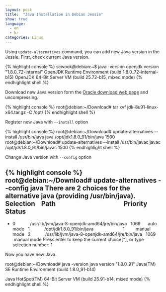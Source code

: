 ```yaml
---
layout: post
title:  "Java Installation in Debian Jessie"
show: true
language:
  - en
  - kr
categories: Linux
---
```

Using `update-alternatives` command, you can add new Java version in the Jessie. First, check current Java version.

{% highlight console %}
scwook@debian:~$ java -version
openjdk version "1.8.0_72-internal"
OpenJDK Runtime Environment (build 1.8.0_72-internal-b15)
OpenJDK 64-Bit Server VM (build 25.72-b15, mixed mode)
{% endhighlight shell %}

Download new Java version form the [Oracle download web page](http://www.oracle.com/technetwork/java/javase/downloads/index.html) and uncompressing.

{% highlight console %}
root@debian:~/Download# tar xvf jdk-8u91-linux-x64.tar.gz -C /opt/
{% endhighlight shell %}

Register new Java with `--install` option

{% highlight console %}
root@debian:~/Download# update-alternatives --install /usr/bin/java java /opt/jdk1.8.0_91/bin/java 1500
root@debian:~/Download# update-alternatives --install /usr/bin/javac javac /opt/jdk1.8.0_91/bin/javac 1500
{% endhighlight shell %}

Change Java version with `--config` option

{% highlight console %}
root@debian:~/Download# update-alternatives --config java
There are 2 choices for the alternative java (providing /usr/bin/java).
  Selection    Path                                            Priority   Status
------------------------------------------------------------
* 0            /usr/lib/jvm/java-8-openjdk-amd64/jre/bin/java   1069      auto mode
  1            /opt/jdk1.8.0_91/bin/java                        1         manual mode
  2            /usr/lib/jvm/java-8-openjdk-amd64/jre/bin/java   1069      manual mode
Press enter to keep the current choice[*], or type selection number: 1

Now you have new Java.

root@debian:~/Download# java -version
java version "1.8.0_91"
Java(TM) SE Runtime Environment (build 1.8.0_91-b14)

Java HotSpot(TM) 64-Bit Server VM (build 25.91-b14, mixed mode)
{% endhighlight shell %}

